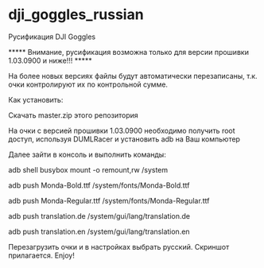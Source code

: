 # dji_goggles_russian
Русификация DJI Goggles

***** Внимание, русификация возможна только для версии прошивки 1.03.0900 и ниже!!! *****

На более новых версиях файлы будут автоматически перезаписаны, т.к. очки контролируют их по контрольной сумме.

Как установить:

Скачать master.zip этого репозитория

На очки с версией прошивки 1.03.0900 необходимо получить root доступ, используя DUMLRacer и установить adb на Ваш компьютер

Далее зайти в консоль и выполнить команды:

adb shell busybox mount -o remount,rw /system

adb push Monda-Bold.ttf /system/fonts/Monda-Bold.ttf

adb push Monda-Regular.ttf /system/fonts/Monda-Regular.ttf

adb push translation.de /system/gui/lang/translation.de

adb push translation.en /system/gui/lang/translation.en

Перезагрузить очки и в настройках выбрать русский.
Скриншот прилагается. Enjoy!
